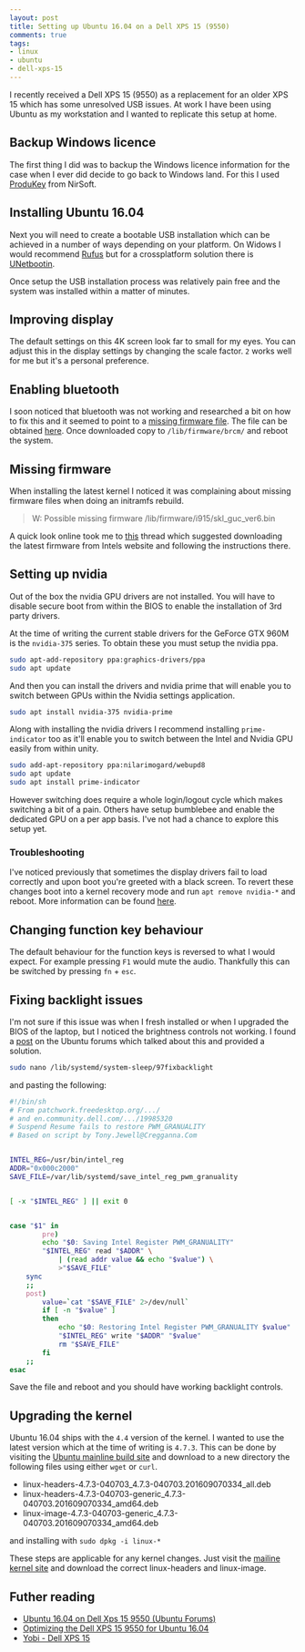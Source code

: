 ```yaml
---
layout: post
title: Setting up Ubuntu 16.04 on a Dell XPS 15 (9550)
comments: true
tags:
- linux
- ubuntu
- dell-xps-15
---
```


I recently received a Dell XPS 15 (9550) as a replacement for an older XPS 15 which has some unresolved USB issues. At work I have been using Ubuntu as my workstation and I wanted to replicate this setup at home.

## Backup Windows licence

The first thing I did was to backup the Windows licence information for the case when I ever did decide to go back to Windows land. For this I used [ProduKey][1] from NirSoft.

## Installing Ubuntu 16.04

Next you will need to create a bootable USB installation which can be achieved in a number of ways depending on your platform. On Widows I would recommend [Rufus][7] but for a crossplatform solution there is [UNetbootin][8].

Once setup the USB installation process was relatively pain free and the system was installed within a matter of minutes.

## Improving display

The default settings on this 4K screen look far to small for my eyes. You can adjust this in the display settings by changing the scale factor. `2` works well for me but it's a personal preference.

## Enabling bluetooth

I soon noticed that bluetooth was not working and researched a bit on how to fix this and it seemed to point to a [missing firmware file][0]. The file can be obtained [here][5]. Once downloaded copy to `/lib/firmware/brcm/` and reboot the system.

## Missing firmware

When installing the latest kernel I noticed it was complaining about missing firmware files when doing an initramfs rebuild.

> W: Possible missing firmware /lib/firmware/i915/skl_guc_ver6.bin

A quick look online took me to [this][10] thread which suggested downloading the latest firmware from Intels website and following the instructions there.

## Setting up nvidia

Out of the box the nvidia GPU drivers are not installed. You will have to disable secure boot from within the BIOS to enable the installation of 3rd party drivers.

At the time of writing the current stable drivers for the GeForce GTX 960M is the `nvidia-375` series. To obtain these you must setup the nvidia ppa.

```bash
sudo apt-add-repository ppa:graphics-drivers/ppa
sudo apt update
```

And then you can install the drivers and nvidia prime that will enable you to switch between GPUs within the Nvidia settings application.

```bash
sudo apt install nvidia-375 nvidia-prime
```

Along with installing the nvidia drivers I recommend installing `prime-indicator` too as it'll enable you to switch between the Intel and Nvidia GPU easily from within unity.

```bash
sudo add-apt-repository ppa:nilarimogard/webupd8
sudo apt update
sudo apt install prime-indicator
```

However switching does require a whole login/logout cycle which makes switching a bit of a pain. Others have setup bumblebee and enable the dedicated GPU on a per app basis. I've not had a chance to explore this setup yet.

### Troubleshooting

I've noticed previously that sometimes the display drivers fail to load correctly and upon boot you're greeted with a black screen. To revert these changes boot into a kernel recovery mode and run `apt remove nvidia-*` and reboot. More information can be found [here][6].

## Changing function key behaviour

The default behaviour for the function keys is reversed to what I would expect. For example pressing `F1` would mute the audio. Thankfully this can be switched by pressing `fn` + `esc`.

## Fixing backlight issues

I'm not sure if this issue was when I fresh installed or when I upgraded the BIOS of the laptop, but I noticed the brightness controls not working. I found a [post][11] on the Ubuntu forums which talked about this and provided a solution.

 ```bash
sudo nano /lib/systemd/system-sleep/97fixbacklight
```

 and pasting the following:

```bash
#!/bin/sh
# From patchwork.freedesktop.org/.../
# and en.community.dell.com/.../19985320
# Suspend Resume fails to restore PWM_GRANUALITY
# Based on script by Tony.Jewell@Cregganna.Com


INTEL_REG=/usr/bin/intel_reg
ADDR="0x000c2000"
SAVE_FILE=/var/lib/systemd/save_intel_reg_pwm_granuality


[ -x "$INTEL_REG" ] || exit 0


case "$1" in
        pre)
        echo "$0: Saving Intel Register PWM_GRANUALITY"
        "$INTEL_REG" read "$ADDR" \
            | (read addr value && echo "$value") \
            >"$SAVE_FILE"
    sync
    ;;
    post)
        value=`cat "$SAVE_FILE" 2>/dev/null`
        if [ -n "$value" ]
        then
            echo "$0: Restoring Intel Register PWM_GRANUALITY $value"
            "$INTEL_REG" write "$ADDR" "$value"
            rm "$SAVE_FILE"
        fi
    ;;
esac
```

Save the file and reboot and you should have working backlight controls.

## Upgrading the kernel

Ubuntu 16.04 ships with the `4.4` version of the kernel. I wanted to use the latest version which at the time of writing is `4.7.3`. This can be done by visiting the [Ubuntu mainline build site][9] and download to a new directory the following files using either `wget` or `curl`.

- linux-headers-4.7.3-040703_4.7.3-040703.201609070334_all.deb
- linux-headers-4.7.3-040703-generic_4.7.3-040703.201609070334_amd64.deb
- linux-image-4.7.3-040703-generic_4.7.3-040703.201609070334_amd64.deb

and installing with `sudo dpkg -i linux-*`

These steps are applicable for any kernel changes. Just visit the [mailine kernel site][12] and download the correct linux-headers and linux-image.

## Futher reading

- [Ubuntu 16.04 on Dell Xps 15 9550 (Ubuntu Forums)][0]
- [Optimizing the Dell XPS 15 9550 for Ubuntu 16.04][4]
- [Yobi - Dell XPS 15][3]

[0]: https://ubuntuforums.org/showthread.php?t=2317843
[1]: https://www.nirsoft.net/utils/product_cd_key_viewer.html
[3]: https://wiki.yobi.be/wiki/Laptop_Dell_XPS_15
[4]: https://seb.mamessier.com/dell-xps-15-9550-ubuntu-16-04
[5]: https://www.dropbox.com/s/8goc4omhnzxij93/BCM-0a5c-6410.hcd?dl=0
[6]: https://askubuntu.com/a/163808/9543
[7]: https://rufus.akeo.ie/
[8]: https://unetbootin.github.io/
[9]: https://kernel.ubuntu.com/~kernel-ppa/mainline/v4.7.3/
[10]: https://askubuntu.com/a/811487/9543
[11]: https://ubuntuforums.org/showthread.php?t=2317843&page=11&p=13546756#post13546756
[12]: https://kernel.ubuntu.com/~kernel-ppa/mainline
